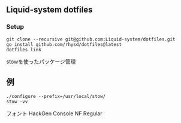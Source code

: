 ## Liquid-system dotfiles


### Setup
```
git clone --recursive git@github.com:Liquid-system/dotfiles.git
go install github.com/rhysd/dotfiles@latest
dotfiles link
```
stowを使ったパッケージ管理
## 例
```
./configure --prefix=/usr/local/stow/
stow -vv
```

フォント
HackGen Console NF Regular
